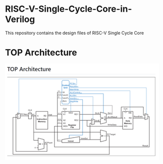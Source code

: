 # RISC-V-Single-Cycle-Core-in-Verilog
This repository contains the design files of RISC-V Single Cycle Core
# TOP Architecture
![Screenshot from 2024-08 ](RISCV,.png)


